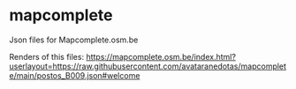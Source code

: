 # mapcomplete
Json files for Mapcomplete.osm.be

Renders of this files:
https://mapcomplete.osm.be/index.html?userlayout=https://raw.githubusercontent.com/avataranedotas/mapcomplete/main/postos_B009.json#welcome
